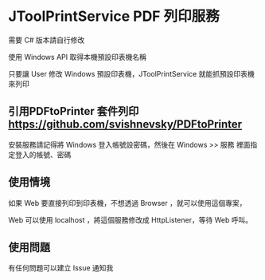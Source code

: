 # JToolPrintService PDF 列印服務

需要 C# 版本請自行修改

使用 Windows API 取得本機預設印表機名稱

只要讓 User 修改 Windows 預設印表機，JToolPrintService 就能抓預設印表機來列印

## 引用PDFtoPrinter 套件列印 https://github.com/svishnevsky/PDFtoPrinter

安裝服務請記得將 Windows 登入帳號設密碼，然後在 Windows >> 服務 裡面指定登入的帳號、密碼

## 使用情境

如果 Web 要直接列印到印表機，不想透過 Browser ，就可以使用這個專案，

Web 可以使用 localhost ，將這個服務修改成 HttpListener，等待 Web 呼叫。

## 使用問題

有任何問題可以建立 Issue 通知我
